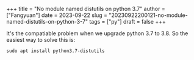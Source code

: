 +++
title = "No module named distutils on python 3.7"
author = ["Fangyuan"]
date = 2023-09-22
slug = "20230922200121-no-module-named-distutils-on-python-3-7"
tags = ["py"]
draft = false
+++

It's the compatiable problem when we upgrade python 3.7 to 3.8. So the easiest way to solve this is:

```shell
sudo apt install python3.7-distutils
```

